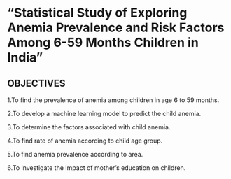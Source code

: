 # “Statistical Study of Exploring Anemia Prevalence and Risk Factors Among 6-59 Months Children in India”

## OBJECTIVES
1.To find the prevalence of anemia among children in age 6 to 59 months.

2.To develop a machine learning model to predict the child anemia.

3.To determine the factors associated with child anemia.

4.To find rate of anemia according to child age group.

5.To find anemia prevalence according to area.

6.To investigate the Impact of mother’s education on children.
